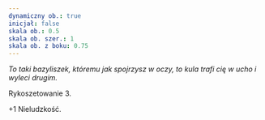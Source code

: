 ```yaml
---
dynamiczny ob.: true
inicjał: false
skala ob.: 0.5
skala ob. szer.: 1
skala ob. z boku: 0.75
---
```


*To taki bazyliszek, któremu jak spojrzysz w oczy, to kula trafi cię w ucho i wyleci drugim.*

Rykoszetowanie 3.

+1 Nieludzkość.